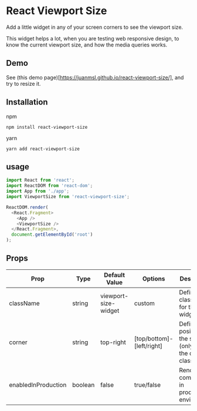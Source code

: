 # React Viewport Size

Add a little widget in any of your screen corners to see the viewport size.

This widget helps a lot, when you are testing web responsive design, to know the current viewport size, and how the media queries works.

## Demo

See (this demo page)[https://juanmsl.github.io/react-viewport-size/], and try to resize it.

## Installation

npm
```
npm install react-viewport-size
```

yarn
```
yarn add react-viewport-size
```

## usage

```javascript
import React from 'react';
import ReactDOM from 'react-dom';
import App from './app';
import ViewportSize from 'react-viewport-size';

ReactDOM.render(
  <React.Fragment>
    <App />
    <ViewportSize />
  </React.Fragment>,
  document.getElementById('root')
);
```

## Props

Prop|Type|Default Value|Options|Description
----|----|-------------|-------|-----------
className|string|viewport-size-widget|custom|Define the classname for the widget
corner|string|top-right|[top/bottom]-[left/right]|Define the position on the screen (only with the default className)
enabledInProduction|boolean|false|true/false|Render the component in production environment
